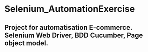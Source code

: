 # Selenium_AutomationExercise
## Project for automatisation E-commerce. Selenium Web Driver, BDD Cucumber, Page object model.

